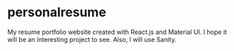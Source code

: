 # personalresume
My resume portfolio website created with React.js and Material UI.
I hope it will be an interesting project to see.
Also, I will use Sanity.